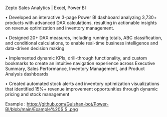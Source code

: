 Zepto Sales Analytics | Excel, Power BI    

•	Developed an interactive 3-page Power BI dashboard analyzing 3,730+ products with advanced DAX calculations, resulting in actionable insights on revenue optimization and inventory management.



•	Designed 20+ DAX measures, including running totals, ABC classification, and conditional calculations, to enable real-time business intelligence and data-driven decision making



•	Implemented dynamic KPIs, drill-through functionality, and custom bookmarks to create an intuitive navigation experience across Executive Summary, Sales Performance, Inventory Management, and Product Analysis dashboards




•	Created automated stock alerts and inventory optimization visualizations that identified 15%+ revenue improvement opportunities through dynamic pricing and stock management

Example : https://github.com/Gulshan-bot/Power-BI/blob/main/Example%20S.S..png
